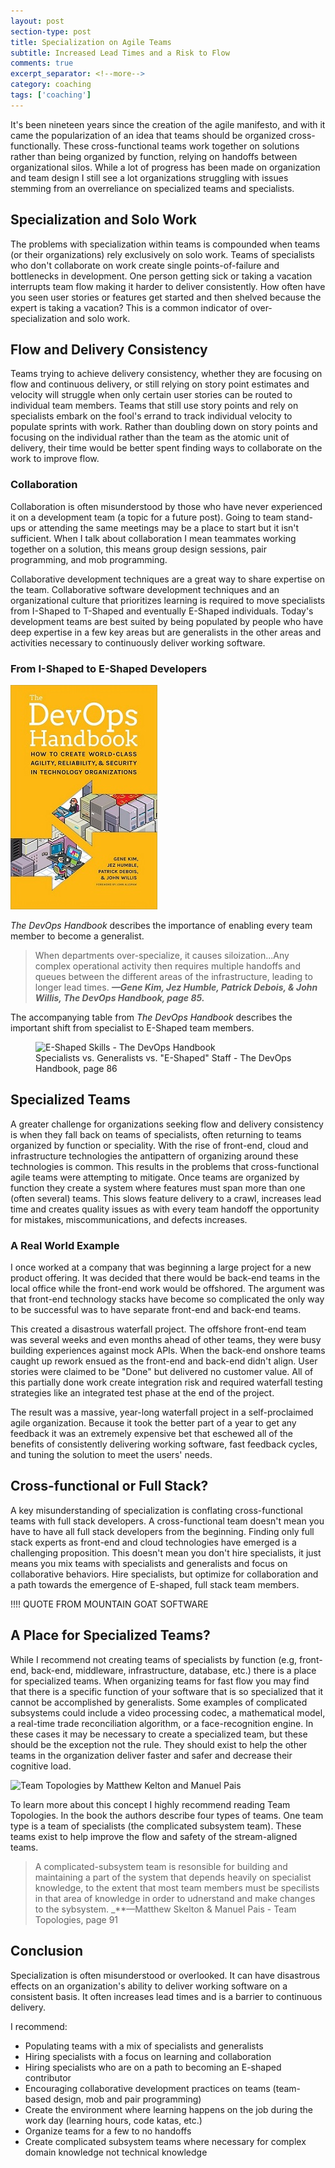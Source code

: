 ```yaml
---
layout: post
section-type: post
title: Specialization on Agile Teams 
subtitle: Increased Lead Times and a Risk to Flow
comments: true
excerpt_separator: <!--more-->
category: coaching
tags: ['coaching']
---
```


It's been nineteen years since the creation of the agile manifesto, and with it came the popularization of an idea that teams should be organized cross-functionally. These cross-functional teams work together on solutions rather than being organized by function, relying on handoffs between organizational silos. While a lot of progress has been made on organization and team design I still see a lot organizations struggling with issues stemming from an overreliance on specialized teams and specialists. 
<!-- more -->

## Specialization and Solo Work 
The problems with specialization within teams is compounded when teams (or their organizations) rely exclusively on solo work. Teams of specialists who don't collaborate on work create single points-of-failure and bottlenecks in development. One person getting sick or taking a vacation interrupts team flow making it harder to deliver consistently. How often have you seen user stories or features get started and then shelved because the expert is taking a vacation? This is a common indicator of over-specialization and solo work. 

## Flow and Delivery Consistency
Teams trying to achieve delivery consistency, whether they are focusing on flow and continuous delivery, or still relying on story point estimates and velocity will struggle when only certain user stories can be routed to individual team members. Teams that still use story points and rely on specialists embark on the fool's errand to track individual velocity to populate sprints with work. Rather than doubling down on story points and focusing on the individual rather than the team as the atomic unit of delivery, their time would be better spent finding ways to collaborate on the work to improve flow. 

### Collaboration 
Collaboration is often misunderstood by those who have never experienced it on a development team (a topic for a future post). Going to team stand-ups or attending the same meetings may be a place to start but it isn't sufficient. When I talk about collaboration I mean teammates working together on a solution, this means group design sessions, pair programming, and mob programming. 

Collaborative development techniques are a great way to share expertise on the team. Collaborative software development techniques and an organizational culture that prioritizes learning is required to move specialists from I-Shaped to T-Shaped and eventually E-Shaped individuals. Today's development teams are best suited by being populated by people who have deep expertise in a few key areas but are generalists in the other areas and activities necessary to continuously deliver working software. 

### From I-Shaped to E-Shaped Developers

<img src="/img/devops-handbook.jpg" alt="The DevOps Handbook" class="img-responsive" />

_The DevOps Handbook_ describes the importance of enabling every team member to become a generalist. 

> When departments over-specialize, it causes siloization...Any complex operational activity then requires multiple handoffs and queues between the different areas of the infrastructure, leading to longer lead times.
> _**&mdash;Gene Kim, Jez Humble, Patrick Debois, & John Willis, The DevOps Handbook, page 85.**_ 

The accompanying table from _The DevOps Handbook_ describes the important shift from specialist to E-Shaped team members. 
<figure>
    <img src="/e-shaped-devops-handbook-table.png" alt="E-Shaped Skills - The DevOps Handbook" class="img-responsive" />
    <figcaption>Specialists vs. Generalists vs. "E-Shaped" Staff - The DevOps Handbook, page 86</figcaption>
</figure>

## Specialized Teams

A greater challenge for organizations seeking flow and delivery consistency is when they fall back on teams of specialists, often returning to teams organized by function or speciality. With the rise of front-end, cloud and infrastructure technologies the antipattern of organizing around these technologies is common. This results in the problems that cross-functional agile teams were attempting to mitigate. Once teams are organized by function they create a system where features must span more than one (often several) teams. This slows feature delivery to a crawl, increases lead time and creates quality issues as with every team handoff the opportunity for mistakes, miscommunications, and defects increases. 

### A Real World Example
I once worked at a company that was beginning a large project for a new product offering. It was decided that there would be back-end teams in the local office while the front-end work would be offshored. The argument was that front-end technology stacks have become so complicated the only way to be successful was to have separate front-end and back-end teams.

This created a disastrous waterfall project. The offshore front-end team was several weeks and even months ahead of other teams, they were busy building experiences against mock APIs. When the back-end onshore teams caught up rework ensued as the front-end and back-end didn't align. User stories were claimed to be "Done" but delivered no customer value. All of this partially done work create integration risk and required waterfall testing strategies like an integrated test phase at the end of the project. 

The result was a massive, year-long waterfall project in a self-proclaimed agile organization. Because it took the better part of a year to get any feedback it was an extremely expensive bet that eschewed all of the benefits of consistently delivering working software, fast feedback cycles, and tuning the solution to meet the users' needs. 

## Cross-functional or Full Stack?

A key misunderstanding of specialization is conflating cross-functional teams with full stack developers. A cross-functional team doesn't mean you have to have all full stack developers from the beginning. Finding only full stack experts as front-end and cloud technologies have emerged is a challenging proposition. This doesn't mean you don't hire specialists, it just means you mix teams with specialists and generalists and focus on collaborative behaviors. Hire specialists, but optimize for collaboration and a path towards the emergence of E-shaped, full stack team members. 


!!!! QUOTE FROM MOUNTAIN GOAT SOFTWARE

## A Place for Specialized Teams?
While I recommend not creating teams of specialists by function (e.g, front-end, back-end, middleware, infrastructure, database, etc.) there is a place for specialized teams. When organizing teams for fast flow you may find that there is a specific function of your software that is so specialized that it cannot be accomplished by generalists. Some examples of complicated subsystems could include a video processing codec, a mathematical model, a real-time trade reconciliation algorithm, or a face-recognition engine. In these cases it may be necessary to create a specialized team, but these should be the exception not the rule. They should exist to help the other teams in the organization deliver faster and safer and decrease their cognitive load. 

<img src="team-topologies.jpg" alt="Team Topologies by Matthew Kelton and Manuel Pais" class="img-responsive" />

To learn more about this concept I highly recommend reading Team Topologies. In the book the authors describe four types of teams. One team type is a team of specialists (the complicated subsystem team). These teams exist to help improve the flow and safety of the stream-aligned teams. 

> A complicated-subsystem team is resonsible for building and maintaining a part of the system that depends heavily on specialist knowledge, to the extent that most team members must be specilists in that area of knowledge in order to udnerstand and make changes to the sybsystem.
> _**&mdash;Matthew Skelton & Manuel Pais - Team Topologies, page 91

## Conclusion
Specialization is often misunderstood or overlooked. It can have disastrous effects on an organization's ability to deliver working software on a consistent basis. It often increases lead times and is a barrier to continuous delivery.

I recommend:
* Populating teams with a mix of specialists and generalists
* Hiring specialists with a focus on learning and collaboration
* Hiring specialists who are on a path to becoming an E-shaped contributor
* Encouraging collaborative development practices on teams (team-based design, mob and pair programming)
* Create the environment where learning happens on the job during the work day (learning hours, code katas, etc.)
* Organize teams for a few to no handoffs
* Create complicated subsystem teams where necessary for complex domain knowledge not technical knowledge
